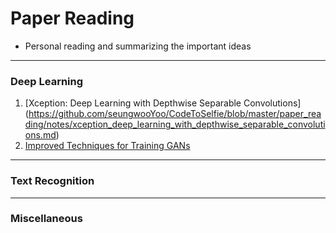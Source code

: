 # Paper Reading 
- Personal reading and summarizing the important ideas 

--------------------

### Deep Learning
1. [Xception: Deep Learning with Depthwise Separable Convolutions] (https://github.com/seungwooYoo/CodeToSelfie/blob/master/paper_reading/notes/xception_deep_learning_with_depthwise_separable_convolutions.md) 
2. [Improved Techniques for Training GANs]()

-------------------

### Text Recognition 

---------------------

### Miscellaneous
